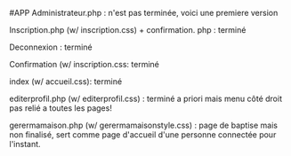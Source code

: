 #APP
 Administrateur.php : n'est pas terminée, voici une premiere version
 
 Inscription.php (w/ inscription.css) + confirmation. php : terminé
 
 Deconnexion : terminé
 
 Confirmation (w/ inscription.css: terminé 
 
 index (w/ accueil.css): terminé 
 
 editerprofil.php (w/ editerprofil.css) : terminé a priori mais menu côté droit pas relié a toutes les pages!
 
 gerermamaison.php (w/ gerermamaisonstyle.css) : page de baptise mais non finalisé, sert comme page d'accueil d'une personne connectée pour l'instant.
 
 
 
 
 
